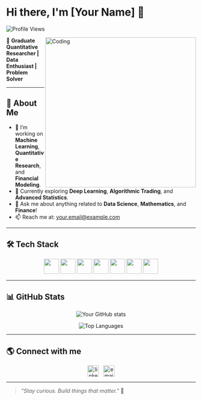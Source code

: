 # Hi there, I'm [Your Name] 👋

![Profile Views](https://komarev.com/ghpvc/?username=your-github-username&color=blue)

<img align="right" alt="Coding" width="400" src="https://media.giphy.com/media/qgQUggAC3Pfv687qPC/giphy.gif" />

🎯 **Graduate Quantitative Researcher | Data Enthusiast | Problem Solver**

---

## 🚀 About Me

- 🔭 I’m working on **Machine Learning**, **Quantitative Research**, and **Financial Modeling**.
- 🌱 Currently exploring **Deep Learning**, **Algorithmic Trading**, and **Advanced Statistics**.
- 💬 Ask me about anything related to **Data Science**, **Mathematics**, and **Finance**!
- 📫 Reach me at: [your.email@example.com](mailto:your.email@example.com)

---

## 🛠️ Tech Stack

<div align="center">
  
  <img src="https://cdn.jsdelivr.net/gh/devicons/devicon/icons/python/python-original.svg" width="40" height="40"/>
  <img src="https://cdn.jsdelivr.net/gh/devicons/devicon/icons/r/r-original.svg" width="40" height="40"/>
  <img src="https://cdn.jsdelivr.net/gh/devicons/devicon/icons/sqlite/sqlite-original.svg" width="40" height="40"/>
  <img src="https://cdn.jsdelivr.net/gh/devicons/devicon/icons/linux/linux-original.svg" width="40" height="40"/>
  <img src="https://cdn.jsdelivr.net/gh/devicons/devicon/icons/git/git-original.svg" width="40" height="40"/>
  <img src="https://cdn.jsdelivr.net/gh/devicons/devicon/icons/jupyter/jupyter-original.svg" width="40" height="40"/>
  <img src="https://cdn.jsdelivr.net/gh/devicons/devicon/icons/matlab/matlab-original.svg" width="40" height="40"/>
  
</div>

---

## 📊 GitHub Stats

<div align="center">

![Your GitHub stats](https://github-readme-stats.vercel.app/api?username=your-github-username&show_icons=true&theme=radical)

![Top Languages](https://github-readme-stats.vercel.app/api/top-langs/?username=your-github-username&layout=compact&theme=radical)

</div>

---

## 🌎 Connect with me

<p align="center">
  <a href="https://www.linkedin.com/in/your-linkedin/" target="blank"><img align="center" src="https://cdn.jsdelivr.net/gh/devicons/devicon/icons/linkedin/linkedin-original.svg" alt="linkedin" height="30" width="30" /></a>
  &nbsp;
  <a href="mailto:your.email@example.com"><img align="center" src="https://img.icons8.com/ios-glyphs/30/000000/new-post.png" alt="email" height="30" width="30" /></a>
</p>

---

> *"Stay curious. Build things that matter."* 🚀
